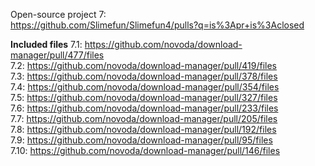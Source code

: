 Open-source project 7:  
<https://github.com/Slimefun/Slimefun4/pulls?q=is%3Apr+is%3Aclosed>  

**Included files**
7.1: <https://github.com/novoda/download-manager/pull/477/files>  
7.2: <https://github.com/novoda/download-manager/pull/419/files>  
7.3: <https://github.com/novoda/download-manager/pull/378/files>  
7.4: <https://github.com/novoda/download-manager/pull/354/files>  
7.5: <https://github.com/novoda/download-manager/pull/327/files>  
7.6: <https://github.com/novoda/download-manager/pull/233/files>  
7.7: <https://github.com/novoda/download-manager/pull/205/files>  
7.8: <https://github.com/novoda/download-manager/pull/192/files>  
7.9: <https://github.com/novoda/download-manager/pull/95/files>  
7.10: <https://github.com/novoda/download-manager/pull/146/files>  
